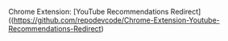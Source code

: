 Chrome Extension: [YouTube Recommendations Redirect]((https://github.com/repodevcode/Chrome-Extension-Youtube-Recommendations-Redirect)

